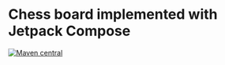 # Chess board implemented with Jetpack Compose
<a href="https://search.maven.org/artifact/dev.rsbat/chessboard">
    <img src="https://img.shields.io/maven-central/v/dev.rsbat/chessboard" alt="Maven central"/>
</a>
